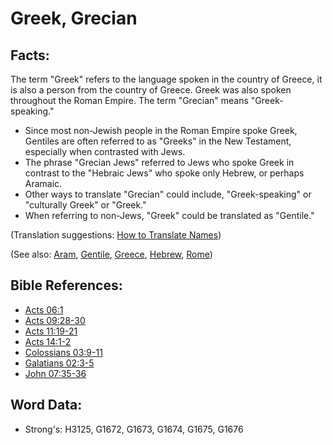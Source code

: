 # Greek, Grecian #

## Facts: ##

The term "Greek" refers to the language spoken in the country of Greece, it is also a person from the country of Greece.  Greek was also spoken throughout the Roman Empire. The term "Grecian" means "Greek-speaking."

* Since most non-Jewish people in the Roman Empire spoke Greek, Gentiles are often referred to as "Greeks" in the New Testament, especially when contrasted with Jews.
* The phrase "Grecian Jews" referred to Jews who spoke Greek in contrast to the "Hebraic Jews" who spoke only Hebrew, or perhaps Aramaic.
* Other ways to translate "Grecian" could include, "Greek-speaking" or "culturally Greek" or "Greek."
* When referring to non-Jews, "Greek" could be translated as "Gentile."

(Translation suggestions: [How to Translate Names](rc://en/ta/man/translate/translate-names))

(See also: [Aram](../names/aram.md), [Gentile](../kt/gentile.md), [Greece](../names/greece.md), [Hebrew](../kt/hebrew.md), [Rome](../names/rome.md))

## Bible References: ##

* [Acts 06:1](rc://en/tn/help/act/06/01)
* [Acts 09:28-30](rc://en/tn/help/act/09/28)
* [Acts 11:19-21](rc://en/tn/help/act/11/19)
* [Acts 14:1-2](rc://en/tn/help/act/14/01)
* [Colossians 03:9-11](rc://en/tn/help/col/03/09)
* [Galatians 02:3-5](rc://en/tn/help/gal/02/03)
* [John 07:35-36](rc://en/tn/help/jhn/07/35)

## Word Data: ##

* Strong's: H3125, G1672, G1673, G1674, G1675, G1676
